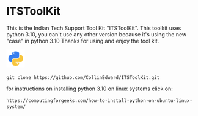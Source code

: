 # ITSToolKit
This is the Indian Tech Support Tool Kit "ITSToolKit".
This toolkit uses python 3.10, you can't use any other version because it's using the new "case" in python 3.10 
Thanks for using and enjoy the tool kit.

![Screenshot](Other-python-icon.png)


```clone
git clone https://github.com/CollinEdward/ITSToolKit.git
```


for instructions on installing python 3.10 on linux systems click on:
```
https://computingforgeeks.com/how-to-install-python-on-ubuntu-linux-system/
```